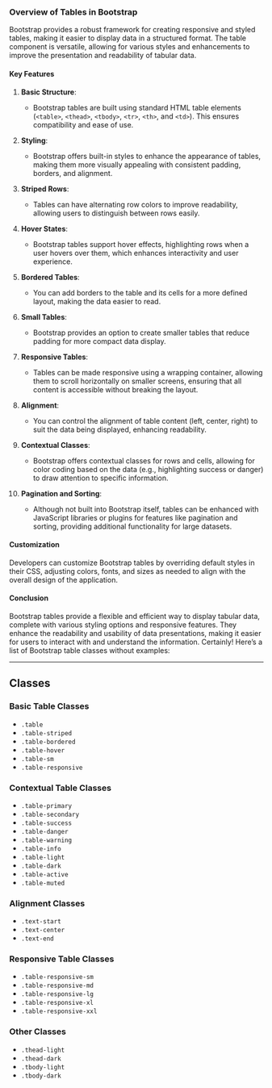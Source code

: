 
### **Overview of Tables in Bootstrap**

Bootstrap provides a robust framework for creating responsive and styled tables, making it easier to display data in a structured format. The table component is versatile, allowing for various styles and enhancements to improve the presentation and readability of tabular data.

#### **Key Features**

1. **Basic Structure**:
   - Bootstrap tables are built using standard HTML table elements (`<table>`, `<thead>`, `<tbody>`, `<tr>`, `<th>`, and `<td>`). This ensures compatibility and ease of use.

2. **Styling**:
   - Bootstrap offers built-in styles to enhance the appearance of tables, making them more visually appealing with consistent padding, borders, and alignment.

3. **Striped Rows**:
   - Tables can have alternating row colors to improve readability, allowing users to distinguish between rows easily.

4. **Hover States**:
   - Bootstrap tables support hover effects, highlighting rows when a user hovers over them, which enhances interactivity and user experience.

5. **Bordered Tables**:
   - You can add borders to the table and its cells for a more defined layout, making the data easier to read.

6. **Small Tables**:
   - Bootstrap provides an option to create smaller tables that reduce padding for more compact data display.

7. **Responsive Tables**:
   - Tables can be made responsive using a wrapping container, allowing them to scroll horizontally on smaller screens, ensuring that all content is accessible without breaking the layout.

8. **Alignment**:
   - You can control the alignment of table content (left, center, right) to suit the data being displayed, enhancing readability.

9. **Contextual Classes**:
   - Bootstrap offers contextual classes for rows and cells, allowing for color coding based on the data (e.g., highlighting success or danger) to draw attention to specific information.

10. **Pagination and Sorting**:
    - Although not built into Bootstrap itself, tables can be enhanced with JavaScript libraries or plugins for features like pagination and sorting, providing additional functionality for large datasets.

#### **Customization**

Developers can customize Bootstrap tables by overriding default styles in their CSS, adjusting colors, fonts, and sizes as needed to align with the overall design of the application.

#### **Conclusion**

Bootstrap tables provide a flexible and efficient way to display tabular data, complete with various styling options and responsive features. They enhance the readability and usability of data presentations, making it easier for users to interact with and understand the information.
Certainly! Here’s a list of Bootstrap table classes without examples:

---

## Classes
### **Basic Table Classes**
- `.table`
- `.table-striped`
- `.table-bordered`
- `.table-hover`
- `.table-sm`
- `.table-responsive`

### **Contextual Table Classes**
- `.table-primary`
- `.table-secondary`
- `.table-success`
- `.table-danger`
- `.table-warning`
- `.table-info`
- `.table-light`
- `.table-dark`
- `.table-active`
- `.table-muted`

### **Alignment Classes**
- `.text-start`
- `.text-center`
- `.text-end`

### **Responsive Table Classes**
- `.table-responsive-sm`
- `.table-responsive-md`
- `.table-responsive-lg`
- `.table-responsive-xl`
- `.table-responsive-xxl`

### **Other Classes**
- `.thead-light`
- `.thead-dark`
- `.tbody-light`
- `.tbody-dark`
